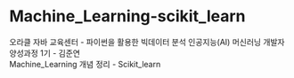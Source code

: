 # Machine_Learning-scikit_learn

오라클 자바 교육센터 - 파이썬을 활용한 빅데이터 분석 인공지능(AI) 머신러닝 개발자 양성과정 1기  - 김준연  
Machine_Learning 개념 정리 - Scikit_learn
